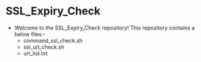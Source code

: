 # SSL_Expiry_Check

- Welcome to the SSL_Expiry_Check repository! This repository contains a below files:-
  - command_ssl_check.sh
  - ssl_url_check.sh
  - url_list.txt
